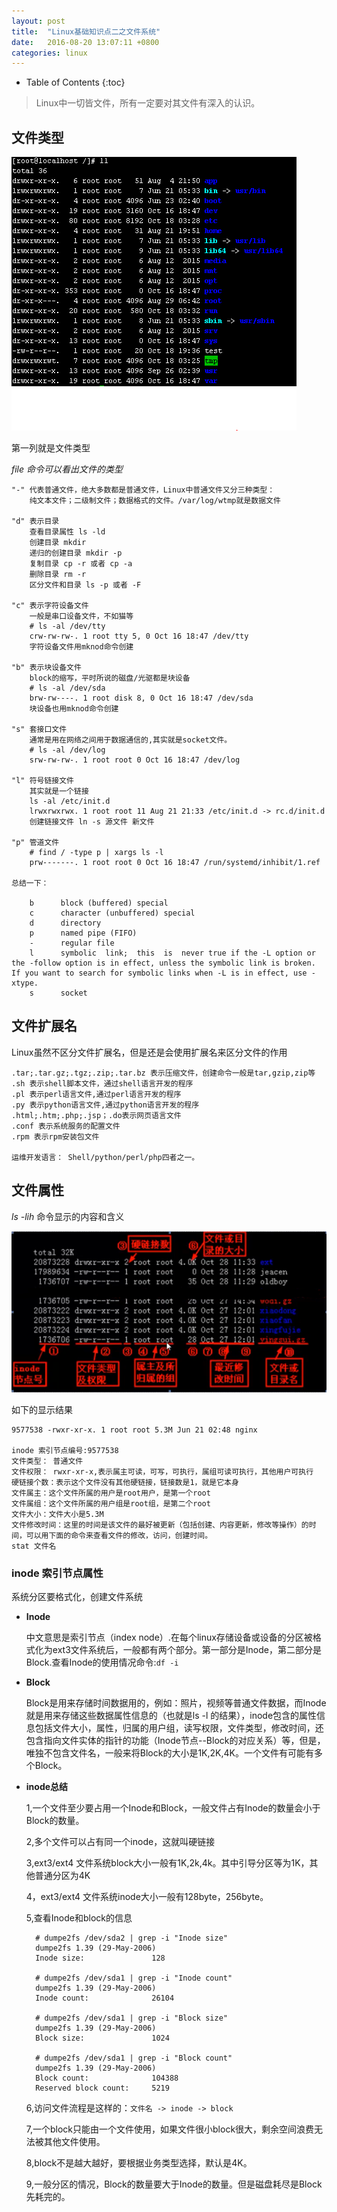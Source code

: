 ```yaml
---
layout: post
title:	"Linux基础知识点二之文件系统"
date:	2016-08-20 13:07:11 +0800
categories:	linux
---
```


* Table of Contents
{:toc}

> Linux中一切皆文件，所有一定要对其文件有深入的认识。

## 文件类型

 ![](/image/fileType.PNG)

 第一列就是文件类型

 
   *file 命令可以看出文件的类型*

	"-" 代表普通文件，绝大多数都是普通文件，Linux中普通文件又分三种类型：
	    纯文本文件；二级制文件；数据格式的文件。/var/log/wtmp就是数据文件

    "d" 表示目录
        查看目录属性 ls -ld
        创建目录 mkdir
        递归的创建目录 mkdir -p
        复制目录 cp -r 或者 cp -a
        删除目录 rm -r
        区分文件和目录 ls -p 或者 -F

	"c" 表示字符设备文件
        一般是串口设备文件，不如猫等
        # ls -al /dev/tty 
        crw-rw-rw-. 1 root tty 5, 0 Oct 16 18:47 /dev/tty
        字符设备文件用mknod命令创建
		
	"b" 表示块设备文件
        block的缩写，平时所说的磁盘/光驱都是块设备
        # ls -al /dev/sda
        brw-rw----. 1 root disk 8, 0 Oct 16 18:47 /dev/sda
        块设备也用mknod命令创建

	"s" 套接口文件
        通常是用在网络之间用于数据通信的,其实就是socket文件。
        # ls -al /dev/log
        srw-rw-rw-. 1 root root 0 Oct 16 18:47 /dev/log

	"l" 符号链接文件
        其实就是一个链接
        ls -al /etc/init.d
        lrwxrwxrwx. 1 root root 11 Aug 21 21:33 /etc/init.d -> rc.d/init.d
        创建链接文件 ln -s 源文件 新文件

	"p" 管道文件
        # find / -type p | xargs ls -l
        prw-------. 1 root root 0 Oct 16 18:47 /run/systemd/inhibit/1.ref
	
	总结一下：

        b      block (buffered) special
        c      character (unbuffered) special
        d      directory
        p      named pipe (FIFO)
        -      regular file
        l      symbolic  link;  this  is  never true if the -L option or the -follow option is in effect, unless the symbolic link is broken.  If you want to search for symbolic links when -L is in effect, use -xtype.
        s      socket

## 文件扩展名

  Linux虽然不区分文件扩展名，但是还是会使用扩展名来区分文件的作用

	.tar;.tar.gz;.tgz;.zip;.tar.bz 表示压缩文件，创建命令一般是tar,gzip,zip等
	.sh 表示shell脚本文件，通过shell语言开发的程序
	.pl 表示perl语言文件,通过perl语言开发的程序
	.py 表示python语言文件,通过python语言开发的程序
	.html;.htm;.php;.jsp；.do表示网页语言文件
	.conf 表示系统服务的配置文件
	.rpm 表示rpm安装包文件
	
	运维开发语言： Shell/python/perl/php四者之一。

## 文件属性

   *ls -lih* 命令显示的内容和含义  

  ![](/image/fileProp.PNG)

  如下的显示结果

	9577538 -rwxr-xr-x. 1 root root 5.3M Jun 21 02:48 nginx

    inode 索引节点编号:9577538
	文件类型： 普通文件
	文件权限： rwxr-xr-x,表示属主可读，可写，可执行，属组可读可执行，其他用户可执行
	硬链接个数：表示这个文件没有其他硬链接，链接数是1，就是它本身
	文件属主：这个文件所属的用户是root用户，是第一个root
	文件属组：这个文件所属的用户组是root组，是第二个root
	文件大小：文件大小是5.3M
	文件修改时间：这里的时间是该文件的最好被更新（包括创建、内容更新，修改等操作）的时间，可以用下面的命令来查看文件的修改，访问，创建时间。
	stat 文件名

### inode 索引节点属性

   系统分区要格式化，创建文件系统

* **Inode**

	中文意思是索引节点（index node）.在每个linux存储设备或设备的分区被格式化为ext3文件系统后，一般都有两个部分。第一部分是Inode，第二部分是Block.查看Inode的使用情况命令:`df -i`

* **Block**

    Block是用来存储时间数据用的，例如：照片，视频等普通文件数据，而Inode就是用来存储这些数据属性信息的（也就是ls -l 的结果），inode包含的属性信息包括文件大小，属性，归属的用户组，读写权限，文件类型，修改时间，还包含指向文件实体的指针的功能（Inode节点--Block的对应关系）等，但是，唯独不包含文件名，一般来将Block的大小是1K,2K,4K。一个文件有可能有多个Block。

* **inode总结**

    1,一个文件至少要占用一个Inode和Block，一般文件占有Inode的数量会小于Block的数量。

	2,多个文件可以占有同一个inode，这就叫硬链接

	3,ext3/ext4 文件系统block大小一般有1K,2k,4k。其中引导分区等为1K，其他普通分区为4K

	4，ext3/ext4 文件系统inode大小一般有128byte，256byte。

	5,查看Inode和block的信息 

		# dumpe2fs /dev/sda2 | grep -i "Inode size"
		dumpe2fs 1.39 (29-May-2006)
		Inode size:               128

		# dumpe2fs /dev/sda1 | grep -i "Inode count"
		dumpe2fs 1.39 (29-May-2006)
		Inode count:              26104

		# dumpe2fs /dev/sda1 | grep -i "Block size"
		dumpe2fs 1.39 (29-May-2006)
		Block size:               1024

		# dumpe2fs /dev/sda1 | grep -i "Block count"
		dumpe2fs 1.39 (29-May-2006)
		Block count:              104388
		Reserved block count:     5219

	

    6,访问文件流程是这样的：`文件名 -> inode -> block`

	7,一个block只能由一个文件使用，如果文件很小block很大，剩余空间浪费无法被其他文件使用。

    8,block不是越大越好，要根据业务类型选择，默认是4K。

    9,一般分区的情况，Block的数量要大于Inode的数量。但是磁盘耗尽是Block先耗完的。